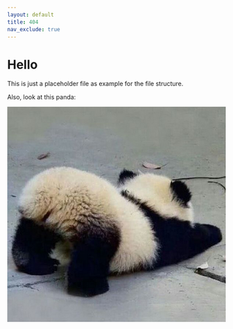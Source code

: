 ```yaml
---
layout: default
title: 404
nav_exclude: true
---
```


# Hello

This is just a placeholder file as example for the file structure.

Also, look at this panda:

![panda](img/matsha_ws2122_01_gieseke.png)

